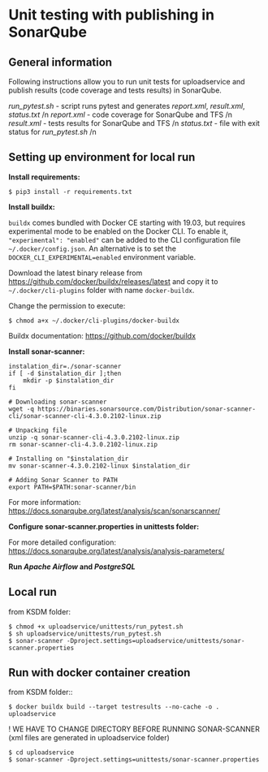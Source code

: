 Unit testing with publishing in SonarQube
=========================================

General information
-------------------
Following instructions allow you to run unit tests for uploadservice and publish results (code coverage and tests results) in SonarQube.

*run_pytest.sh* - script runs pytest and generates *report.xml*, *result.xml*, *status.txt* /n
*report.xml* - code coverage for SonarQube and TFS /n
*result.xml* - tests results for SonarQube and TFS /n
*status.txt* - file with exit status for *run_pytest.sh* /n

Setting up environment for local run
------------------------------------

**Install requirements:**

    $ pip3 install -r requirements.txt

**Install buildx:**

`buildx` comes bundled with Docker CE starting with 19.03, but requires experimental mode to be enabled on the Docker CLI.
To enable it, `"experimental": "enabled"` can be added to the CLI configuration file `~/.docker/config.json`. An alternative is to set the `DOCKER_CLI_EXPERIMENTAL=enabled` environment variable.

Download the latest binary release from https://github.com/docker/buildx/releases/latest and copy it to `~/.docker/cli-plugins` folder with name `docker-buildx`.

Change the permission to execute:

    $ chmod a+x ~/.docker/cli-plugins/docker-buildx
   
Buildx documentation: https://github.com/docker/buildx

**Install sonar-scanner:**

```
instalation_dir=./sonar-scanner
if [ -d $instalation_dir ];then
    mkdir -p $instalation_dir
fi

# Downloading sonar-scanner
wget -q https://binaries.sonarsource.com/Distribution/sonar-scanner-cli/sonar-scanner-cli-4.3.0.2102-linux.zip

# Unpacking file
unzip -q sonar-scanner-cli-4.3.0.2102-linux.zip
rm sonar-scanner-cli-4.3.0.2102-linux.zip

# Installing on "$instalation_dir
mv sonar-scanner-4.3.0.2102-linux $instalation_dir

# Adding Sonar Scanner to PATH
export PATH=$PATH:sonar-scanner/bin
```
For more information: https://docs.sonarqube.org/latest/analysis/scan/sonarscanner/
    
**Configure sonar-scanner.properties in unittests folder:**

For more detailed configuration: https://docs.sonarqube.org/latest/analysis/analysis-parameters/
    
**Run *Apache Airflow* and *PostgreSQL***

Local run
---------
from KSDM folder:

    $ chmod +x uploadservice/unittests/run_pytest.sh 
    $ sh uploadservice/unittests/run_pytest.sh
    $ sonar-scanner -Dproject.settings=uploadservice/unittests/sonar-scanner.properties

Run with docker container creation
----------------------------------

from KSDM folder::

    $ docker buildx build --target testresults --no-cache -o . uploadservice

! WE HAVE TO CHANGE DIRECTORY BEFORE RUNNING SONAR-SCANNER (xml files are generated in uploadservice folder)

    $ cd uploadservice
    $ sonar-scanner -Dproject.settings=unittests/sonar-scanner.properties
